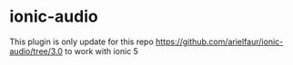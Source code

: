 # ionic-audio
This plugin is only update for this repo https://github.com/arielfaur/ionic-audio/tree/3.0
to work with ionic 5
